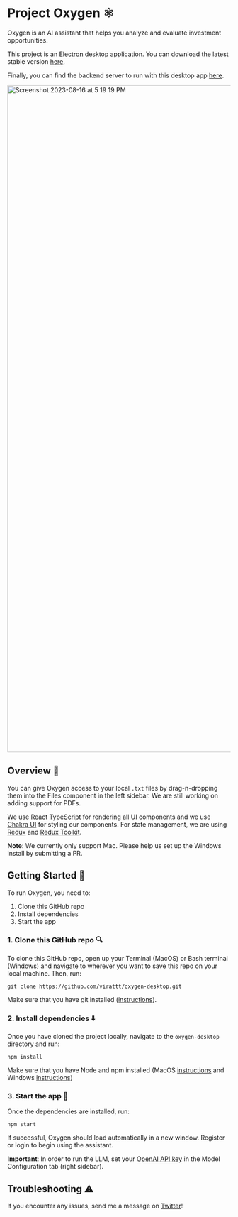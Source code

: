 # Project Oxygen ⚛️
Oxygen is an AI assistant that helps you analyze and evaluate investment opportunities.  

This project is an [Electron](https://www.electronjs.org/) desktop application.  You can download the latest stable version [here](https://github.com/virattt/oxygen-desktop/releases).

Finally, you can find the backend server to run with this desktop app [here](https://github.com/virattt/oxygen-backend).

<img width="1504" alt="Screenshot 2023-08-16 at 5 19 19 PM" src="https://github.com/virattt/project-oxygen/assets/901795/be499d98-7c70-4fc7-9af5-c996f479537e">

## Overview 👋
You can give Oxygen access to your local `.txt` files by drag-n-dropping them into the Files component in the left sidebar.  We are still working on adding support for PDFs.

We use [React](https://react.dev/) [TypeScript](https://www.typescriptlang.org/docs/handbook/react.html) for rendering all UI components and we use [Chakra UI](https://chakra-ui.com/) for styling our components.  For state management, we are using [Redux](https://redux.js.org/) and [Redux Toolkit](https://redux-toolkit.js.org/).

**Note**: We currently only support Mac.  Please help us set up the Windows install by submitting a PR.
## Getting Started 🏁
To run Oxygen, you need to:

1. Clone this GitHub repo
2. Install dependencies
3. Start the app

### 1. Clone this GitHub repo 🔍
To clone this GitHub repo, open up your Terminal (MacOS) or Bash terminal (Windows) and navigate to wherever you want to save this repo on your local machine.  Then, run: 

```
git clone https://github.com/virattt/oxygen-desktop.git
```

Make sure that you have git installed ([instructions](https://github.com/git-guides/install-git)).

### 2. Install dependencies ⬇️
Once you have cloned the project locally, navigate to the `oxygen-desktop` directory and run:

```
npm install
```

Make sure that you have Node and npm installed (MacOS [instructions](https://nodejs.org/en/download/package-manager#macos) and Windows [instructions](https://nodejs.org/en/download/package-manager#windows-1))

### 3. Start the app 🚀
Once the dependencies are installed, run:
```
npm start
```

If successful, Oxygen should load automatically in a new window.  Register or login to begin using the assistant.

**Important**: In order to run the LLM, set your [OpenAI API key](https://platform.openai.com/account/api-keys) in the Model Configuration tab (right sidebar).

## Troubleshooting ⚠️
If you encounter any issues, send me a message on [Twitter](https://twitter.com/virattt)!
